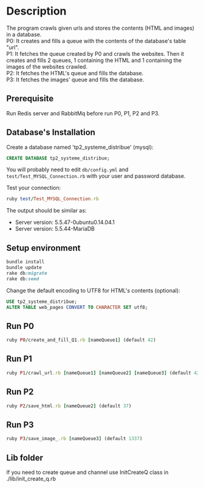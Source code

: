 # Description

The program crawls given urls and stores the contents (HTML and images) in a database.
<br/>
P0: It creates and fills a queue with the contents of the database's table "url".<br/>
P1: It fetches the queue created by P0 and crawls the websites. Then it creates and fills 2 queues, 1 containing the HTML and 1 containing the images of the websites crawled.<br/>
P2: It fetches the HTML's queue and fills the database.<br/>
P3: It fetches the images' queue and fills the database.<br/>

## Prerequisite

Run Redis server and RabbitMq before run P0, P1, P2 and P3.

## Database's Installation

Create a database named 'tp2_systeme_distribue' (mysql):

```sql
CREATE DATABASE tp2_systeme_distribue;
```

You will probably need to edit `db/config.yml` and `test/Test_MYSQL_Connection.rb` with your user and password database.

Test your connection:

```ruby
ruby test/Test_MYSQL_Connection.rb
```

The output should be similar as:
- Server version: 5.5.47-0ubuntu0.14.04.1
- Server version: 5.5.44-MariaDB

## Setup environment

```ruby
bundle install
bundle update
rake db:migrate
rake db:seed
```

Change the default encoding to UTF8 for HTML's contents (optional):

```sql
USE tp2_systeme_distribue;
ALTER TABLE web_pages CONVERT TO CHARACTER SET utf8;
```

## Run P0

```ruby
ruby P0/create_and_fill_Q1.rb [nameQueue1] (default 42)
```

## Run P1

```ruby
ruby P1/crawl_url.rb [nameQueue1] [nameQueue2] [nameQueue3] (default 42, 37, 1337)
```

## Run P2

```ruby
ruby P2/save_html.rb [nameQueue2] (default 37)
```

## Run P3

```ruby
ruby P3/save_image_.rb [nameQueue3] (default 1337)
```

## Lib folder

If you need to create queue and channel use InitCreateQ class in ./lib/init_create_q.rb
